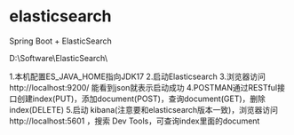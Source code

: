 # elasticsearch
Spring Boot + ElasticSearch

D:\Software\ElasticSearch\

1.本机配置ES_JAVA_HOME指向JDK17
2.启动Elasticsearch
3.浏览器访问 http://localhost:9200/ 能看到json就表示启动成功
4.POSTMAN通过RESTful接口创建index(PUT)，添加document(POST)，查询document(GET)，删除index(DELETE)
5.启动 kibana(注意要和elasticsearch版本一致)，浏览器访问 http://localhost:5601 ，搜索 Dev Tools，可查询index里面的document


